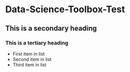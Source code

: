 # Data-Science-Toolbox-Test
## This is a secondary heading
### This is a tertiary heading

* First item in list
* Second item in list
* Third item in list
